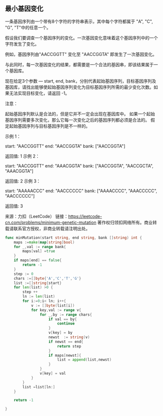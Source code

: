 ##  最小基因变化
一条基因序列由一个带有8个字符的字符串表示，其中每个字符都属于 "A", "C", "G", "T"中的任意一个。

假设我们要调查一个基因序列的变化。一次基因变化意味着这个基因序列中的一个字符发生了变化。

例如，基因序列由"AACCGGTT" 变化至 "AACCGGTA" 即发生了一次基因变化。

与此同时，每一次基因变化的结果，都需要是一个合法的基因串，即该结果属于一个基因库。

现在给定3个参数 — start, end, bank，分别代表起始基因序列，目标基因序列及基因库，请找出能够使起始基因序列变化为目标基因序列所需的最少变化次数。如果无法实现目标变化，请返回 -1。

注意：

起始基因序列默认是合法的，但是它并不一定会出现在基因库中。
如果一个起始基因序列需要多次变化，那么它每一次变化之后的基因序列都必须是合法的。
假定起始基因序列与目标基因序列是不一样的。
 

示例 1：

start: "AACCGGTT"
end:   "AACCGGTA"
bank: ["AACCGGTA"]

返回值: 1
示例 2：

start: "AACCGGTT"
end:   "AAACGGTA"
bank: ["AACCGGTA", "AACCGCTA", "AAACGGTA"]

返回值: 2
示例 3：

start: "AAAAACCC"
end:   "AACCCCCC"
bank: ["AAAACCCC", "AAACCCCC", "AACCCCCC"]

返回值: 3

来源：力扣（LeetCode）
链接：https://leetcode-cn.com/problems/minimum-genetic-mutation
著作权归领扣网络所有。商业转载请联系官方授权，非商业转载请注明出处。
```go
func minMutation(start string, end string, bank []string) int {
    maps :=make(map[string]bool)
    for _,val := range bank{
        maps[val] =true
    }
    if maps[end] == false{
        return -1
    }
    step := 0
    chars :=[]byte{'A','C','T','G'}
    list :=[]string{start}
    for len(list) >0 {
        step ++
        ln := len(list)
        for i:=0;i< ln; i++{
			v := []byte(list[i])
            for key,val := range v{
                for _,by := range chars{
                    if val == by{
                        continue
                    }
                    v[key] = by
                    newst  := string(v)
                    if newst == end{
                        return step 
                    }
                    if maps[newst]{
                        list = append(list,newst)
                    }
                }
                v[key] = val
            }
        }
        list =list[ln:]
    }

    return -1

}
```
